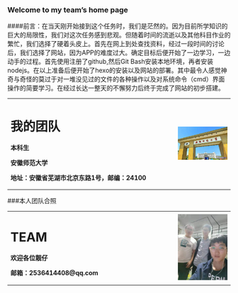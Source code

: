 ### Welcome to my team’s home page
####前言：在当天刚开始接到这个任务时，我们是茫然的。因为目前所学知识的巨大的局限性，我们对这次任务感到悲观。但随着时间的流逝以及其他科目作业的繁忙，我们选择了硬着头皮上。首先在网上到处查找资料，经过一段时间的讨论后，我们选择了网站，因为APP的难度过大。确定目标后便开始了一边学习，一边动手的过程。首先使用注册了github,然后Git Bash安装本地环境，再者安装nodejs。在以上准备后便开始了hexo的安装以及网站的部署。其中最令人感觉神奇与奇怪的莫过于对一堆没见过的文件的各种操作以及对系统命令（cmd）界面操作的简要学习。在经过长达一整天的不懈努力后终于完成了网站的初步搭建。
<table border="0">
  <tr>
    <td width="75%">
      <h1>我的团队</h1>
      <p><b>本科生</b></p>
      <p><b>安徽师范大学</b></p>
      <p><b>地址：安徽省芜湖市北京东路1号，邮编：24100</b></p>
    </td>
    <td width="25%">
      <img src="web1.jpg" width="100%">      
    </td>
  </tr>
</table>
###本人团队合照

<table border="0">
  <tr>
    <td width="75%">
      <h1>TEAM</h1>
      <p><b>欢迎各位靓仔</b></p>
      <p><b>邮箱：2536414408@qq.com</b></p>
    </td>
    <td width="25%">
      <img src="web2.jpg" width="100%">      
    </td>
  </tr>
</table>
